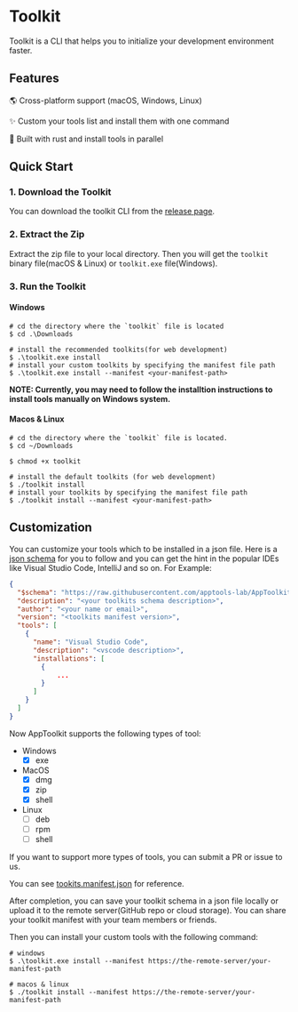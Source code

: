 # Toolkit

Toolkit is a CLI that helps you to initialize your development environment faster.

## Features

🌎 Cross-platform support (macOS, Windows, Linux)

✨ Custom your tools list and install them with one command

🚀 Built with rust and install tools in parallel

## Quick Start

### 1. Download the Toolkit

You can download the toolkit CLI from the [release page](https://github.com/apptools-lab/AppToolkit/releases).

### 2. Extract the Zip

Extract the zip file to your local directory. Then you will get the `toolkit` binary file(macOS & Linux) or `toolkit.exe` file(Windows).

### 3. Run the Toolkit

#### Windows

```shell
# cd the directory where the `toolkit` file is located
$ cd .\Downloads

# install the recommended toolkits(for web development)
$ .\toolkit.exe install
# install your custom toolkits by specifying the manifest file path
$ .\toolkit.exe install --manifest <your-manifest-path>
```

**NOTE: Currently, you may need to follow the installtion instructions to install tools manually on Windows system.**

#### Macos & Linux

```shell
# cd the directory where the `toolkit` file is located.
$ cd ~/Downloads

$ chmod +x toolkit

# install the default toolkits (for web development)
$ ./toolkit install
# install your toolkits by specifying the manifest file path
$ ./toolkit install --manifest <your-manifest-path>
```

## Customization

You can customize your tools which to be installed in a json file. Here is a [json schema](https://raw.githubusercontent.com/apptools-lab/AppToolkit/feat/cli/toolkits.schema.json) for you to follow and you can get the hint in the popular IDEs like Visual Studio Code, IntelliJ and so on. For Example:

```json
{
  "$schema": "https://raw.githubusercontent.com/apptools-lab/AppToolkit/feat/cli/toolkits.schema.json",
  "description": "<your toolkits schema description>",
  "author": "<your name or email>",
  "version": "<toolkits manifest version>",
  "tools": [
    {
      "name": "Visual Studio Code",
      "description": "<vscode description>",
      "installations": [
        {
            ...
        }
      ]
    }
  ]
}
```

Now AppToolkit supports the following types of tool:

- Windows
  - [x] exe
- MacOS
  - [x] dmg
  - [x] zip
  - [x] shell
- Linux
  - [ ] deb
  - [ ] rpm
  - [ ] shell

If you want to support more types of tools, you can submit a PR or issue to us.

You can see [tookits.manifest.json](https://raw.githubusercontent.com/apptools-lab/AppToolkit/feat/cli/toolkits.manifest.json) for reference.

After completion, you can save your toolkit schema in a json file locally or upload it to the remote server(GitHub repo or cloud storage). You can share your toolkit manifest with your team members or friends.

Then you can install your custom tools with the following command:

```shell
# windows
$ .\toolkit.exe install --manifest https://the-remote-server/your-manifest-path

# macos & linux
$ ./toolkit install --manifest https://the-remote-server/your-manifest-path
```
